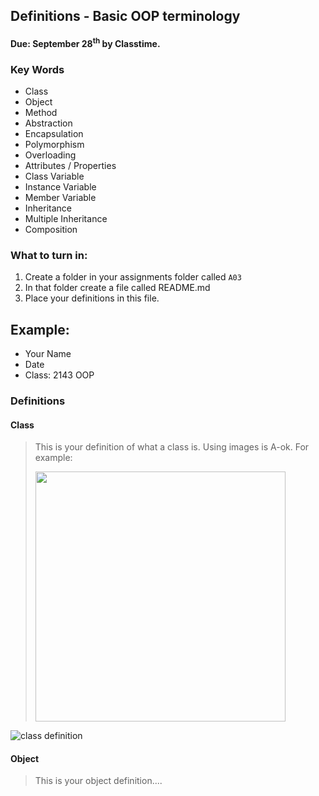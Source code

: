 ## Definitions - Basic OOP terminology
#### Due: September 28<sup>th</sup> by Classtime.

### Key Words

- Class
- Object
- Method
- Abstraction
- Encapsulation
- Polymorphism
- Overloading
- Attributes / Properties
- Class Variable
- Instance Variable
- Member Variable
- Inheritance
- Multiple Inheritance
- Composition


### What to turn in:

1. Create a folder in your assignments folder called `A03`
1. In that folder create a file called README.md
1. Place your definitions in this file.


## Example:

- Your Name
- Date
- Class: 2143 OOP

### Definitions

#### Class

> This is your definition of what a class is. Using images is A-ok. For example: 
>
><img src="https://ds055uzetaobb.cloudfront.net/image_optimizer/722c82aff075a14313be7fa7463f7fedad151a0a.png" width=400>
![class definition](https://ds055uzetaobb.cloudfront.net/image_optimizer/722c82aff075a14313be7fa7463f7fedad151a0a.png)

#### Object
> This is your object definition....

